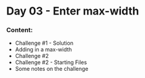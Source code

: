 # Day 03 - Enter max-width

### Content:

- Challenge #1 - Solution
- Adding in a max-width
- Challenge #2
- Challenge #2 - Starting Files
- Some notes on the challenge
